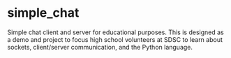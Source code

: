 simple_chat
===========

Simple chat client and server for educational purposes. This is designed as a demo and project to focus high school volunteers at SDSC to learn about sockets, client/server communication, and the Python language.
